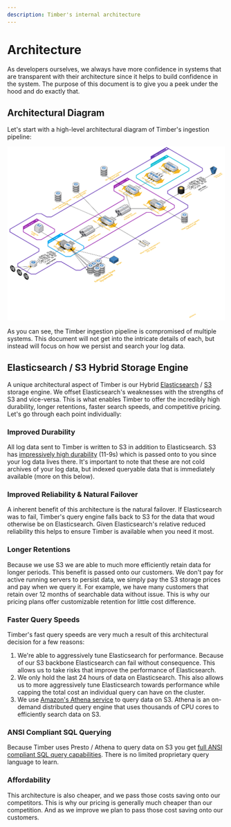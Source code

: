 ```yaml
---
description: Timber's internal architecture
---
```


# Architecture

As developers ourselves, we always have more confidence in systems that are transparent with their architecture since it helps to build confidence in the system. The purpose of this document is to give you a peek under the hood and do exactly that.

## Architectural Diagram

Let's start with a high-level architectural diagram of Timber's ingestion pipeline:

![](../.gitbook/assets/timber-ingestion.png)

As you can see, the Timber ingestion pipeline is compromised of multiple systems. This document will not get into the intricate details of each, but instead will focus on how we persist and search your log data.

## Elasticsearch / S3 Hybrid Storage Engine

A unique architectural aspect of Timber is our Hybrid [Elasticsearch](https://www.elastic.co/products/elasticsearch) / [S3](https://aws.amazon.com/s3/) storage engine. We offset Elasticsearch's weaknesses with the strengths of S3 and vice-versa. This is what enables Timber to offer the incredibly high durability, longer retentions, faster search speeds, and competitive pricing. Let's go through each point individually:

### Improved Durability

All log data sent to Timber is written to S3 in addition to Elasticsearch. S3 has [impressively high durability](https://docs.aws.amazon.com/AmazonS3/latest/dev/DataDurability.html) \(11-9s\) which is passed onto to you since your log data lives there. It's important to note that these are not cold archives of your log data, but indexed queryable data that is immediately available \(more on this below\).

### Improved Reliability & Natural Failover

A inherent benefit of this architecture is the natural failover. If Elasticsearch was to fail, Timber's query engine falls back to S3 for the data that woud otherwise be on Elasticsearch. Given Elasticsearch's relative reduced reliability this helps to ensure Timber is available when you need it most.

### Longer Retentions

Because we use S3 we are able to much more efficiently retain data for longer periods. This benefit is passed onto our customers. We don't pay for active running servers to persist data, we simply pay the S3 storage prices and pay when we query it. For example, we have many customers that retain over 12 months of searchable data without issue. This is why our pricing plans offer customizable retention for little cost difference.

### Faster Query Speeds

Timber's fast query speeds are very much a result of this architectural decision for a few reasons:

1. We're able to aggressively tune Elasticsearch for performance. Because of our S3 backbone Elasticsearch can fail without consequence. This allows us to take risks that improve the performance of Elasticsearch.
2. We only hold the last 24 hours of data on Elasticsearch. This also allows us to more aggressively tune Elasticsearch towards performance while capping the total cost an individual query can have on the cluster.
3. We use [Amazon's Athena service](https://aws.amazon.com/athena/) to query data on S3. Athena is an on-demand distributed query engine that uses thousands of CPU cores to efficiently search data on S3.

### ANSI Compliant SQL Querying

Because Timber uses Presto / Athena to query data on S3 you get [full ANSI compliant SQL query capabilities](). There is no limited proprietary query language to learn.

### Affordability

This architecture is also cheaper, and we pass those costs saving onto our competitors. This is why our pricing is generally much cheaper than our competition. And as we improve we plan to pass those cost saving onto our customers.

